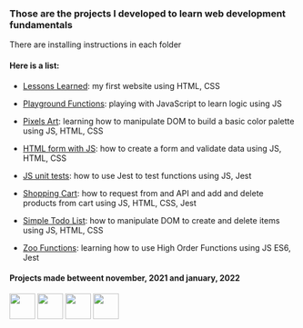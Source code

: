 ### Those are the projects I developed to learn web development fundamentals
There are installing instructions in each folder

#### Here is a list:
- [Lessons Learned](01_lessons_learned/): my first website using HTML, CSS

- [Playground Functions](02_playground_functions/): playing with JavaScript to learn logic using JS

- [Pixels Art](03_pixels_art/): learning how to manipulate DOM to build a basic color palette using JS, HTML, CSS

- [HTML form with JS](04_html_form_with_JS/): how to create a form and validate data using JS, HTML, CSS

- [JS unit tests](05_js_unit_tests/): how to use Jest to test functions using JS, Jest

- [Shopping Cart](06_shopping_cart/): how to request from and API and add and delete products from cart using JS, HTML, CSS, Jest

- [Simple Todo List](07_simple_todo_list/): how to manipulate DOM to create and delete items using JS, HTML, CSS

- [Zoo Functions](08_zoo_functions/): learning how to use High Order Functions using JS ES6, Jest

#### Projects made betweent november, 2021 and january, 2022
<img src='https://cdn.jsdelivr.net/gh/devicons/devicon/icons/html5/html5-plain.svg' width='45'/> <img src='https://cdn.jsdelivr.net/gh/devicons/devicon/icons/css3/css3-plain.svg' width='45'/> <img src='https://cdn.jsdelivr.net/gh/devicons/devicon/icons/javascript/javascript-original.svg' width='45'/> <img src='https://cdn.jsdelivr.net/gh/devicons/devicon/icons/jest/jest-plain.svg' width='45'/> 
